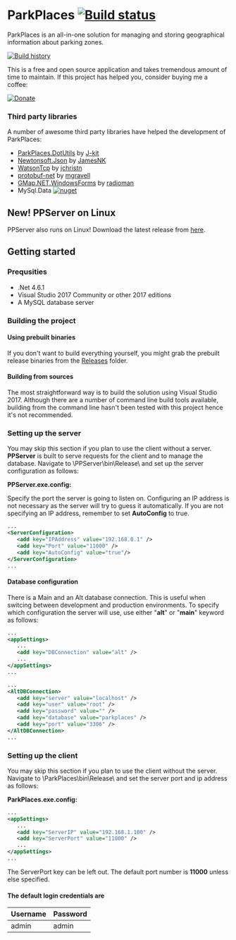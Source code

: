 # ParkPlaces [![Build status](https://ci.appveyor.com/api/projects/status/w20s8o9fxb5aqcj7?svg=true)](https://ci.appveyor.com/project/mihaly044/parkplaces) 

ParkPlaces is an all-in-one solution for managing and storing geographical information
about parking zones.


[![Build history](https://buildstats.info/appveyor/chart/mihaly044/parkplaces)](https://ci.appveyor.com/project/mihaly044/parkplaces/history)

This is a free and open source application and takes tremendous amount of time to maintain.
 If this project has helped you, consider buying me a coffee:
 
 [![Donate](https://img.shields.io/badge/Donate-PayPal-green.svg)](https://paypal.me/vodoc)
 

### Third party libraries
A number of awesome third party libraries have helped the development of ParkPlaces:

 - [ParkPlaces.DotUtils](https://github.com/mihaly044/parkplaces/tree/v2/ParkPlaces.DotUtils) by [J-kit](https://github.com/J-kit)
 - [Newtonsoft.Json](https://github.com/JamesNK/Newtonsoft.Json) by [JamesNK](https://github.com/JamesNK/)
 - [WatsonTcp](https://github.com/jchristn/WatsonTcp) by [jchristn](https://github.com/jchristn) 
 - [protobuf-net](https://github.com/mgravell/protobuf-net) by [mgravell](https://github.com/mgravell)
 - [GMap.NET.WindowsForms](https://github.com/radioman/greatmaps) by [radioman](https://github.com/radioman)
 - MySql.Data [![nuget](https://img.shields.io/nuget/v/Mysql.Data.svg)](https://www.nuget.org/packages/MySql.Data/8.0.12)

## New! PPServer on Linux
PPServer also runs on Linux! Download the latest release from [here](https://github.com/mihaly044/ppserver-linux/releases/latest).

## Getting started

### Prequsities

 - .Net 4.6.1
 - Visual Studio 2017 Community or other 2017 editions
 - A MySQL database server

### Building the project
#### Using prebuilt binaries
If you don't want to build everything yourself, you might grab the prebuilt release binaries from the [Releases](https://github.com/mihaly044/parkplaces/tree/v2/Releases/) folder.

#### Building from sources
The most straightforward way is to build the solution using Visual Studio 2017.
Although there are a number of command line build tools available, building from
the command line hasn't been tested with this project hence it's not recommended.

### Setting up the server
You may skip this section if you plan to use the client without a server.
**PPServer** is built to serve requests for the client and to manage the database.
Navigate to \PPServer\bin\Release\ and set up the server configuration as follows:

**PPServer.exe.config:**

Specify the port the server is going to listen on. Configuring an IP address is not necessary
as the server will try to guess it automatically. If you are not specifying an IP address, remember
to set **AutoConfig** to true.
```xml
...
<ServerConfiguration>
   <add key="IPAddress" value="192.168.0.1" />
   <add key="Port" value="11000" />
   <add key="AutoConfig" value="true"/>
</ServerConfiguration>
...
```

#### Database configuration

There is a Main and an Alt database connection. This is useful when switcing between development and production environments. To specify which configuration the server will use, use either "**alt**" or "**main**"
keyword as follows:

```xml
...
<appSettings>
   ...
   <add key="DBConnection" value="alt" />
   ...
</appSettings>
...
```

```xml
...
<AltDBConnection>
   <add key="server" value="localhost" />
   <add key="user" value="root" />
   <add key="password" value="" />
   <add key="database" value="parkplaces" />
   <add key="port" value="3306" />
</AltDBConnection>
...
```

### Setting up the client
You may skip this section if you plan to use the client without the server.
Navigate to \ParkPlaces\bin\Release\ and set the server
port and ip address as follows:

**ParkPlaces.exe.config:**
```xml
...
<appSettings>
   ...
   <add key="ServerIP" value="192.168.1.100" />
   <add key="ServerPort" value="11000" />
   ...
</appSettings>
...
```
The ServerPort key can be left out. The default port number is **11000** unless else specified.
#### The default login credentials are 
|Username|Password |
|--|--|
| admin | admin |
